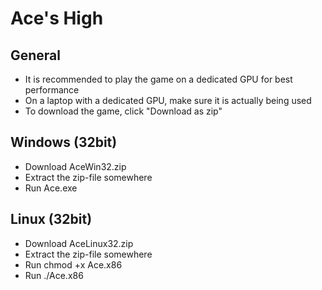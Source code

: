 # Ace's High
## General
- It is recommended to play the game on a dedicated GPU for best performance
- On a laptop with a dedicated GPU, make sure it is actually being used
- To download the game, click "Download as zip"

## Windows (32bit)
- Download AceWin32.zip
- Extract the zip-file somewhere
- Run Ace.exe

## Linux (32bit)
- Download AceLinux32.zip
- Extract the zip-file somewhere
- Run chmod +x Ace.x86
- Run ./Ace.x86
